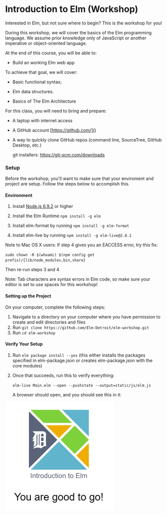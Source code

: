 # Introduction to Elm (Workshop)

Interested in Elm, but not sure where to begin? This is the workshop for you!

During this workshop, we will cover the basics of the Elm programming language. We assume prior knowledge only of JavaScript or another imperative or object-oriented language.

At the end of this course, you will be able to:

-  Build an working Elm web app

To achieve that goal, we will cover:

- Basic functional syntax;

- Elm data structures.

- Basics of The Elm Architecture

For this class, you will need to bring and prepare:

- A laptop with internet access

- A GitHub account [https://github.com/]() 

- A way to quickly clone GitHub repos (command line, SourceTree, GitHub Desktop, etc.)
  
  git installers: https://git-scm.com/downloads

### Setup 

Before the workshop, you'll want to make sure that your enviroment and project are setup. Follow the steps below to accomplish this. 

#### Environment
 
1. Install [Node.js 6.9.2](https://nodejs.org) or higher

2. Install the Elm Runtime `npm install -g elm`

3. Install elm-format by running `npm install -g elm-format`

4. Install elm-live by running `npm install -g elm-live@2.6.1`

Note to Mac OS X users: If step 4 gives you an EACCESS error, try this fix:

`sudo chown -R $(whoami) $(npm config get prefix)/{lib/node_modules,bin,share}`

Then re-run steps 3 and 4

Note: Tab characters are syntax errors in Elm code, so make sure your editor is set to use spaces for this workshop!

#### Setting up the Project
On your computer, complete the following steps:
1. Navigate to a directory on your computer where you have permission to create and edit directories and files
2. Run `git clone https://github.com/Elm-Detroit/elm-workshop.git`
3. Run `cd elm-workshop`

#### Verify Your Setup
1. Run `elm package install --yes` (this either installs the packages specified in elm-package.json or creates elm-package.json with the core modules)

2. Once that succeeds, run this to verify everything:
   
   `elm-live Main.elm --open --pushstate --output=static/js/elm.js`
    
    A browser should open, and you should see this in it:

<img src="https://github.com/Elm-Detroit/elm-workshop/blob/master/static/images/verification-success.png" width="350" alt="Verification Image" />

   


